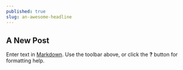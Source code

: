 ```yaml
---
published: true
slug: an-awesome-headline
---
```

## A New Post

Enter text in [Markdown](http://daringfireball.net/projects/markdown/). Use the toolbar above, or click the **?** button for formatting help.
